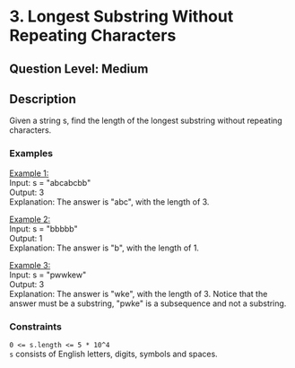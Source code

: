 # 3. Longest Substring Without Repeating Characters
## Question Level: Medium
## <b>Description</b>
Given a string s, find the length of the longest 
substring  without repeating characters.

### <b>Examples</b>
<u>Example 1:</u><br>
Input: s = "abcabcbb"<br>
Output: 3<br>
Explanation: The answer is "abc", with the length of 3.<br>

<u>Example 2:</u><br>
Input: s = "bbbbb"<br>
Output: 1<br>
Explanation: The answer is "b", with the length of 1.<br>

<u>Example 3:</u><br>
Input: s = "pwwkew"<br>
Output: 3<br>
Explanation: The answer is "wke", with the length of 3.
Notice that the answer must be a substring, "pwke" is a subsequence and not a substring.<br>

### <b>Constraints</b>
``0 <= s.length <= 5 * 10^4``<br>
``s`` consists of English letters, digits, symbols and spaces.
